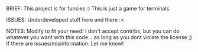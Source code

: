 BRIEF:
This project is for funsies :)
This is just a game for terminals.

ISSUES:
Underdeveloped stuff here and there :<

NOTES:
Modify to fit your need!
I don't accept contribs, but you can do whatever
   you want with this code... as long as you dont
   violate the license ;)
If there are issues/misinformation. Let me know!
